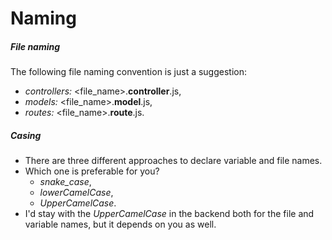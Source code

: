 # Naming

##### File naming

The following file naming convention is just a suggestion:
- *controllers:* <file_name>.**controller**.js,
- *models:* <file_name>.**model**.js,
- *routes:* <file_name>.**route**.js.

##### Casing

- There are three different approaches to declare variable and file names.
- Which one is preferable for you?
    - *snake_case*,
    - *lowerCamelCase*,
    - *UpperCamelCase*.
- I'd stay with the *UpperCamelCase* in the backend both for the file and variable names, but it depends on you as well.